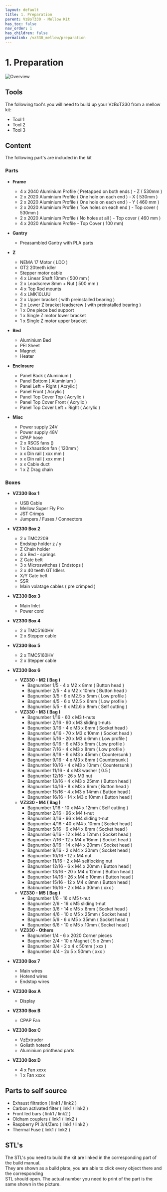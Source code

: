 ```yaml
---
layout: default
title: 1. Preparation
parent: VzBoT330 - Mellow Kit
has_toc: false
nav_order: 1
has_children: false
permalink: /vz330_mellow/preparation
---
```


# 1. Preparation

![Overview](../assets/images/manual/vz330_mellow/overview.png)

## Tools

The following tool's you will need to build up your VzBoT330 from a mellow kit:

* Tool 1
* Tool 2
* Tool 3

## Content

The following part's are included in the kit

### Parts
- **Frame**
    - 4 x 2040 Aluminium Profile ( Pretapped on both ends ) - Z ( 530mm )
    - 2 x 2020 Aluminium Profile ( One hole on each end ) - X ( 530mm )
    - 2 x 2020 Aluminium Profile ( One hole on each end ) - Y ( 460 mm )
    - 2 x 2020 Aluminium Profile ( Tow holes on each end ) - Top cover ( 530mm )
    - 2 x 2020 Aluminium Profile ( No holes at all ) - Top cover ( 460 mm )
    - 4 x 2020 Aluminium Profile - Top Cover ( 100 mm)

- **Gantry**
    - Preasambled Gantry with PLA parts

- **Z**
    - NEMA 17 Motor ( LDO )
    - GT2 20teeth idler
    - Stepper motor cable
    - 4 x Linear Shaft 10mm ( 500 mm )
    - 2 x Leadscrew 8mm + Nut ( 500 mm )
    - 4 x Top Rod mounts
    - 4 x LMK10LUU
    - 2 x Upper bracket ( with preinstalled bearing )
    - 2 x Lower Z bracket leadscrew ( with preinstalled bearing )
    - 1 x One piece bed support
    - 1 x Single Z motor lower bracket
    - 1 x Single Z motor upper bracket

- **Bed**
    - Aluminium Bed
    - PEI Sheet
    - Magnet
    - Heater

- **Enclosure**
    - Panel Back ( Aluminium )
    - Panel Bottom ( Aluminium )
    - Panel Left + Right ( Acrylic )
    - Panel Front ( Acrylic )
    - Panel Top Cover Top ( Acrylic )
    - Panel Top Cover Front ( Acrylic )
    - Panel Top Cover Left + Right ( Acrylic )

- **Misc**
    - Power supply 24V
    - Power supply 48V
    - CPAP hose
    - 2 x RSCS fans ()
    - 1 x Exhaustion fan ( 120mm )
    - x x Din rail ( xxx mm )
    - x x Din rail ( xxx mm )
    - x x Cable duct
    - 1 x Z Drag chain

### Boxes

- **VZ330 Box 1**
    - USB Cable
    - Mellow Super Fly Pro
    - JST Crimps
    - Jumpers / Fuses / Connectors

- **VZ330 Box 2**
    - 2 x TMC2209
    - Endstop holder z / y
    - Z Chain holder
    - 4 x Bed - springs
    - Z Gate belt
    - 3 x Microswitches ( Endstops )
    - 2 x 40 teeth GT Idlers
    - X/Y Gate belt
    - SSR
    - Main volatage cables ( pre crimped )

- **VZ330 Box 3**
    - Main Inlet
    - Power cord

- **VZ330 Box 4**
    - 2 x TMC5160HV
    - 2 x Stepper cable

- **VZ330 Box 5**
    - 2 x TMC5160HV
    - 2 x Stepper cable

- **VZ330 Box 6**
    - **VZ330 - M2 ( Bag )**
        - Bagnumber 1/5 - 4 x M2 x 8mm ( Button head )
        - Bagnumber 2/5 - 4 x M2 x 10mm ( Button head )
        - Bagnumber 3/5 - 6 x M2.5 x 5mm ( Low profile )
        - Bagnumber 4/5 - 6 x M2.5 x 6mm ( Low profile )
        - Bagnumber 5/5 - 6 x M2.6 x 8mm ( Self cutting )
    - **VZ330 - M3 ( Bag )**
        - Bagnumber 1/16 - 60 x M3 t-nuts
        - Bagnumber 2/16 - 60 x M3 sliding t-nuts
        - Bagnumber 3/16 - 4 x M3 x 8mm ( Socket head )
        - Bagnumber 4/16 - 70 x M3 x 10mm ( Socket head )
        - Bagnumber 5/16 - 20 x M3 x 6mm ( Low profile )
        - Bagnumber 6/16 - 6 x M3 x 5mm ( Low profile )
        - Bagnumber 7/16 - 4 x M3 x 8mm ( Low profile )
        - Bagnumber 8/16 - 6 x M3 x 45mm ( Countersunk )
        - Bagnumber 9/16 - 4 x M3 x 8mm ( Countersunk )
        - Bagnumber 10/16 - 4 x M3 x 10mm ( Countersunk )
        - Bagnumber 11/16 - 4 x M3 washer ( 0.5 )
        - Bagnumber 12/16 - 26 x M3 nut
        - Bagnumber 13/16 - 4 x M3 x 25mm ( Button head )
        - Bagnumber 14/16 - 8 x M3 x 6mm ( Button head )
        - Bagnumber 15/16 - 4 x M3 x 14mm ( Button head )
        - Bagnumber 16/16 - 14 x M3 x 10mm ( Button head )
    - **VZ330 - M4 ( Bag )**
        - Bagnumber 1/16 - 10 x M4 x 12mm ( Self cutting )
        - Bagnumber 2/16 - 96 x M4 t-nut
        - Bagnumber 3/16 - 96 x M4 sliding t-nut
        - Bagnumber 4/16 - 40 x M4 x 10mm ( Socket head )
        - Bagnumber 5/16 - 6 x M4 x 8mm ( Socket head )
        - Bagnumber 6/16 - 12 x M4 x 12mm ( Socket head )
        - Bagnumber 7/16 - 12 x M4 x 16mm ( Socket head )
        - Bagnumber 8/16 - 14 x M4 x 20mm ( Socket head )
        - Bagnumber 9/16 - 2 x M4 x 30mm ( Socket head )
        - Bagnumber 10/16 - 12 x M4 nut
        - Bagnumber 11/16 - 2 x M4 selflocking nut
        - Bagnumber 12/16 - 6 x M4 x 20mm ( Button head )
        - Bagnumber 13/16 - 20 x M4 x 12mm ( Button head )
        - Bagnumber 14/16 - 26 x M4 x 10mm ( Button head )
        - Bagnumber 15/16 - 12 x M4 x 8mm ( Button head )
        - Babnumber 16/16 - 2 x M4 x 30mm ( xxx )
    - **VZ330 - M5 ( Bag )**
        - Bagnumber 1/6 - 16 x M5 t-nut
        - Bagnumber 2/6 - 16 x M5 sliding t-nut 
        - Bagnumber 3/6 - 14 x M5 x 8mm ( Socket head )
        - Bagnumber 4/6 - 10 x M5 x 25mm ( Socket head )
        - Bagnumber 5/6 - 6 x M5 x 35mm ( Socket head )
        - Bagnumber 6/6 - 10 x M5 x 10mm ( Socket head )
    - **VZ330 - Others**
        - Bagnumber 1/4 - 6 x 2020 Corner pieces
        - Bagnumber 2/4 - 10 x Magnet ( 5 x 2mm )
        - Bagnumber 3/4 - 2 x 4 x 50mm ( xxx )
        - Bagnumber 4/4 - 2x 5 x 50mm ( xxx )

- **VZ330 Box 7**
    - Main wires
    - Hotend wires
    - Endstop wires

- **VZ330 Box A**
    - Display

- **VZ330 Box B**
    - CPAP Fan

- **VZ330 Box C**
    - VzExtrudor
    - Goliath hotend
    - Aluminium printhead parts

- **VZ330 Box D**
    - 4 x Fan xxxx
    - 1 x Fan xxxx

## Parts to self source

- Exhaust filtration ( link1 / link2 )
- Carbon activated filter ( link1 / link2 )
- Front led bars ( link1 / link2 )
- Oldham couplers ( link1 / link2 )
- Raspberry PI 3/4/Zero ( link1 / link2 )
- Thermal Fuse ( link1 / link2 )


## STL's

The STL's you need to build the kit are linked in the corresponding part of the build manual. <br>
They are shown as a build plate, you are able to click every object there and the corresponding <br>
STL should open. The actual number you need to print of the part is the same shown in the picture.